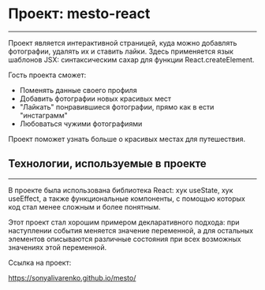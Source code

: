 # Проект: mesto-react
------  
Проект является интерактивной страницей, куда можно добавлять фотографии, удалять их и ставить лайки. 
Здесь применяется язык шаблонов JSX: синтаксическим сахар для функции React.createElement.

Гость проекта сможет:
  
 * Поменять данные своего профиля 
 * Добавить фотографии новых красивых мест  
 * "Лайкать" понравившиеся фотографии, прямо как в ести "инстаграмм" 
 * Любоваться чужими фотографиями
     
Проект поможет узнать больше о красивых местах для путешествия.  

## Технологии, используемые в проекте  
------  
  
В проекте была использована библиотека React: хук useState, хук useEffect, а также функциональные компоненты, с помощью которых код стал менее сложным и более понятным. 

Этот проект стал хорошим примером декларативного подхода: при наступлении события меняется значение переменной, а для остальных элементов описываются различные состояния при всех возможных значениях этой переменной.
  
Ссылка на проект: 
  
https://sonyalivarenko.github.io/mesto/
